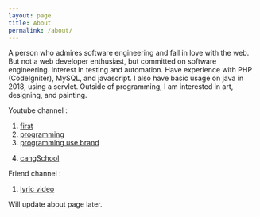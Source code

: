 ```yaml
---
layout: page
title: About
permalink: /about/
---
```


A person who admires software engineering and fall in love with the web.
But not a web developer enthusiast, but committed on software engineering. Interest in testing and automation.
Have experience with PHP (CodeIgniter), MySQL, and javascript.
I also have basic usage on java in 2018, using a servlet.
Outside of programming, I am interested in art, designing, and painting.

Youtube channel :
  1.  [first](https://www.youtube.com/channel/UCjoSZoattZuCd8UxayJqUow)
  2.  [programming](https://www.youtube.com/channel/UCS4CNvE8zUHzd1FHk6MZnOA)
  3.  [programming use brand](https://www.youtube.com/channel/UCaOLzRcWNqAYnKjUuCZEq5g)
  <!-- one which connected to patreon -->
  4.  [cangSchool](https://www.youtube.com/channel/UCxJHFqdJW18E0r6_BR7ykwg)

Friend channel :
  1. [lyric video](https://www.youtube.com/channel/UCW-jT3JFpaAzrbhbXsdxs6Q)

Will update about page later.
